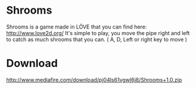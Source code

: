Shrooms
=======

Shrooms is a game made in LÖVE that you can find here: http://www.love2d.org/
It's simple to play, you move the pipe right and left to catch as much shrooms that you can.
( A, D, Left or right key to move )


Download
========
http://www.mediafire.com/download/pj04ls61vgwl6j8/Shrooms+1.0.zip
